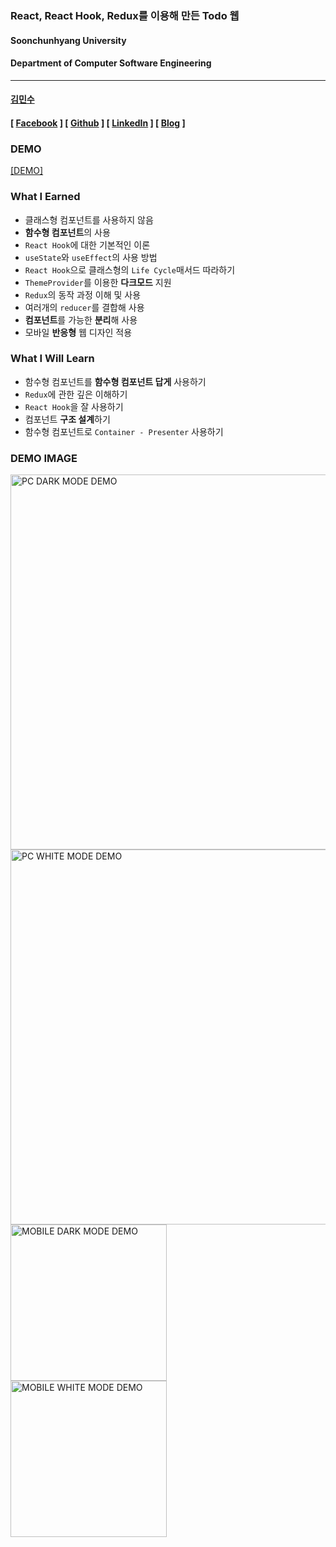 ### React, React Hook, Redux를 이용해 만든 Todo 웹

#### Soonchunhyang University<br/>

#### Department of Computer Software Engineering

---

#### [김민수](https://github.com/alstn2468)

#### [ [Facebook](https://www.facebook.com/profile.php?id=100003769223078) ] [ [Github](https://github.com/alstn2468) ] [ [LinkedIn](https://www.linkedin.com/in/minsu-kim-336289160/) ] [ [Blog](https://alstn2468.github.io/) ]<br/>

### DEMO

[[DEMO]](https://alstn2468.github.io/Redux_ToDo_Web/)

### What I Earned

-   클래스형 컴포넌트를 사용하지 않음
-   **함수형 컴포넌트**의 사용
-   `React Hook`에 대한 기본적인 이론
-   `useState`와 `useEffect`의 사용 방법
-   `React Hook`으로 클래스형의 `Life Cycle`매서드 따라하기
-   `ThemeProvider`를 이용한 **다크모드** 지원
-   `Redux`의 동작 과정 이해 및 사용
-   여러개의 `reducer`를 결합해 사용
-   **컴포넌트**를 가능한 **분리**해 사용
-   모바일 **반응형** 웹 디자인 적용

### What I Will Learn

-   함수형 컴포넌트를 **함수형 컴포넌트 답게** 사용하기
-   `Redux`에 관한 깊은 이해하기
-   `React Hook`을 잘 사용하기
-   컴포넌트 **구조 설계**하기
-   함수형 컴포넌트로 `Container - Presenter` 사용하기

### DEMO IMAGE

<img align="left" src="/DEMO/todo_pc_dark.gif" width="600" height="auto" alt="PC DARK MODE DEMO"><br>
<img align="left" src="/DEMO/todo_pc_white.gif" width="600" height="auto" alt="PC WHITE MODE DEMO"><br>
<img align="left" src="/DEMO/todo_mobile_dark.gif" width="250" height="auto" alt="MOBILE DARK MODE DEMO">
<img align="left" src="/DEMO/todo_mobile_white.gif" width="250" height="auto" alt="MOBILE WHITE MODE DEMO"><br>
